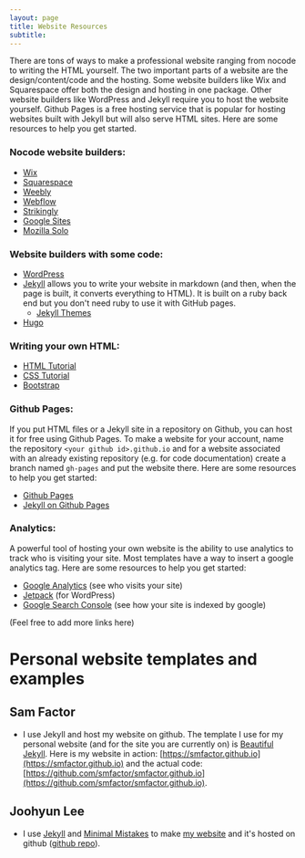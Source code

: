 ```yaml
---
layout: page
title: Website Resources
subtitle: 
---
```


There are tons of ways to make a professional website ranging from nocode to writing the HTML yourself. The two important parts of a website are the design/content/code and the hosting. Some website builders like Wix and Squarespace offer both the design and hosting in one package. Other website builders like WordPress and Jekyll require you to host the website yourself. Github Pages is a free hosting service that is popular for hosting websites built with Jekyll but will also serve HTML sites. Here are some resources to help you get started.

### Nocode website builders:
- [Wix](https://www.wix.com/)
- [Squarespace](https://www.squarespace.com/)
- [Weebly](https://www.weebly.com/)
- [Webflow](https://webflow.com/)
- [Strikingly](https://www.strikingly.com/)
- [Google Sites](https://sites.google.com/)
- [Mozilla Solo](https://soloist.ai/)


### Website builders with some code:
- [WordPress](https://wordpress.com/)
- [Jekyll](https://jekyllrb.com/) allows you to write your website in markdown (and then, when the page is built, it converts everything to HTML). It is built on a ruby back end but you don't need ruby to use it with GitHub pages.
  - [Jekyll Themes](https://jekyllthemes.io/)
- [Hugo](https://gohugo.io/)


### Writing your own HTML:
- [HTML Tutorial](https://www.w3schools.com/html/)
- [CSS Tutorial](https://www.w3schools.com/css/)
- [Bootstrap](https://getbootstrap.com/)

### Github Pages:
If you put HTML files or a Jekyll site in a repository on Github, you can host it for free using Github Pages. To make a website for your account, name the repository `<your github id>.github.io` and for a website associated with an already existing repository (e.g. for code documentation) create a branch named `gh-pages` and put the website there. Here are some resources to help you get started:
- [Github Pages](https://pages.github.com/)
- [Jekyll on Github Pages](https://jekyllrb.com/docs/github-pages/)

### Analytics:
A powerful tool of hosting your own website is the ability to use analytics to track who is visiting your site. Most templates have a way to insert a google analytics tag. Here are some resources to help you get started:
- [Google Analytics](https://analytics.google.com/) (see who visits your site)
- [Jetpack](https://jetpack.com/) (for WordPress)
- [Google Search Console](https://search.google.com/search-console/about) (see how your site is indexed by google)

(Feel free to add more links here)

# Personal website templates and examples
## Sam Factor

- I use Jekyll and host my website on github. The template I use for my personal website (and for the site you are currently on) is [Beautiful Jekyll](https://beautifuljekyll.com/). Here is my website in action: [https://smfactor.github.io](https://smfactor.github.io) and the actual code: [https://github.com/smfactor/smfactor.github.io](https://github.com/smfactor/smfactor.github.io).


## Joohyun Lee
- I use [Jekyll](https://jekyllrb.com/) and [Minimal Mistakes](https://mademistakes.com/work/jekyll-themes/minimal-mistakes/) to make [my website](https://joohyun-lee.github.io/about/) and it's hosted on github ([github repo](https://github.com/Joohyun-Lee/joohyun-lee.github.io)).
